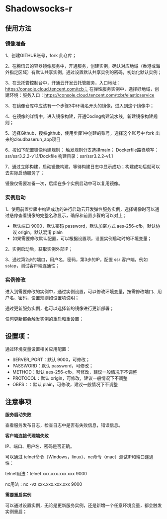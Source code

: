 # Shadowsocks-r

## 使用方法

### 镜像准备

1、创建GITHUB账号，fork 此仓库；

2、在腾讯云的容器镜像服务中，开通服务，创建实例，确认对应地域（香港或海外指定区域）有默认共享实例，通过设置默认共享实例的密码，初始化默认实例；

3、在云托管控制台中，开通云开发云托管服务，入口地址：https://console.cloud.tencent.com/tcb；
   在弹性服务实例中，选择好地域，创建环境：服务入口：https://console.cloud.tencent.com/tcbr/elasticservice

3、在镜像仓库中应该有一个步骤3中环境名开头的镜像，进入到这个镜像中；

4、在镜像的详情中，进入镜像构建，开通Coding构建流水线，新建镜像构建规则；

5、选择Github，授权github，使用步骤1中创建的账号，选择这个账号中 fork 出来的cloudbaserun_app项目

6、按如下配置镜像构建规则：
    触发规则分支选择main；
    Dockerfile路径填写：ssr/ssr3.2.2-v1.1/Dockfile
    构建目录：ssr/ssr3.2.2-v1.1

7、通过立即构建，启动镜像构建，等待构建日志中显示成功；构建成功后就可以去实际启动服务了；


镜像仅需要准备一次，后续在多个实例启动中可以复用镜像。

### 实例启动

1、使用前置步骤中构建成功的进行启动云开发弹性服务实例，选择镜像时可以通过悬停查看镜像的完整名称显示，确保和前置步骤的可以对上；

* 默认端口 9000，默认密码 password，默认加密方式 aes-256-cfb，默认协议 origin，默认混淆 plain
* 如果需要修改默认配置，可以根据设置项，设置实例启动时的环境变量；

2、实例启动后，获取实例外部IP；

3、通过第2步的端口，用户名，密码，第3步的IP，配置 ssr 客户端，例如sstap，测试客户端连通性；

### 实例修改

进入到需要修改的实例中，通过实例设置，可以修改环境变量，按需修改端口、用户名、密码，设置规则如设置项说明；

通过更新服务实例，也可以选择新的镜像进行更新部署；

任何更新都会触发实例的重启和重设置；


## 设置项：

通过环境变量设置相关应用配置：

* SERVER_PORT：默认 9000，可修改；
* PASSWORD：默认 password，可修改；
* METHOD：默认 aes-256-cfb，可修改，建议一般情况下不调整
* PROTOCOL：默认 origin，可修改，建议一般情况下不调整
* OBFS：：默认 plain，可修改，建议一般情况下不调整

## 注意事项

**服务启动失败**

查看服务发布日志，检查日志中是否有失败信息，错误信息。

**客户端连接代理端失败**

IP、端口、用户名、密码是否正确。

可以通过 telnet命令（Windows，linux）、nc命令（mac）测试IP和端口连通性：

telnet用法：telnet xxx.xxx.xxx.xxx 9000

nc用法：nc -vz xxx.xxx.xxx.xxx 9000

**需要重启实例**

可以通过设置实例，无论是更新服务实例，还是新增一个任意环境变量，都会触发实例重启；


